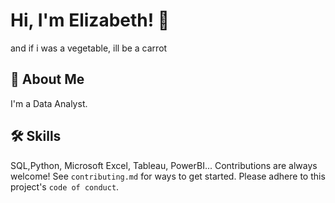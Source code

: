 # Hi, I'm Elizabeth! 👋 
and if i was a vegetable, ill be a carrot
## 🚀 About Me
I'm a Data Analyst.
## 🛠 Skills
SQL,Python, Microsoft Excel, Tableau, PowerBI...
Contributions are always welcome!
See `contributing.md` for ways to get started.
Please adhere to this project's `code of conduct`.




